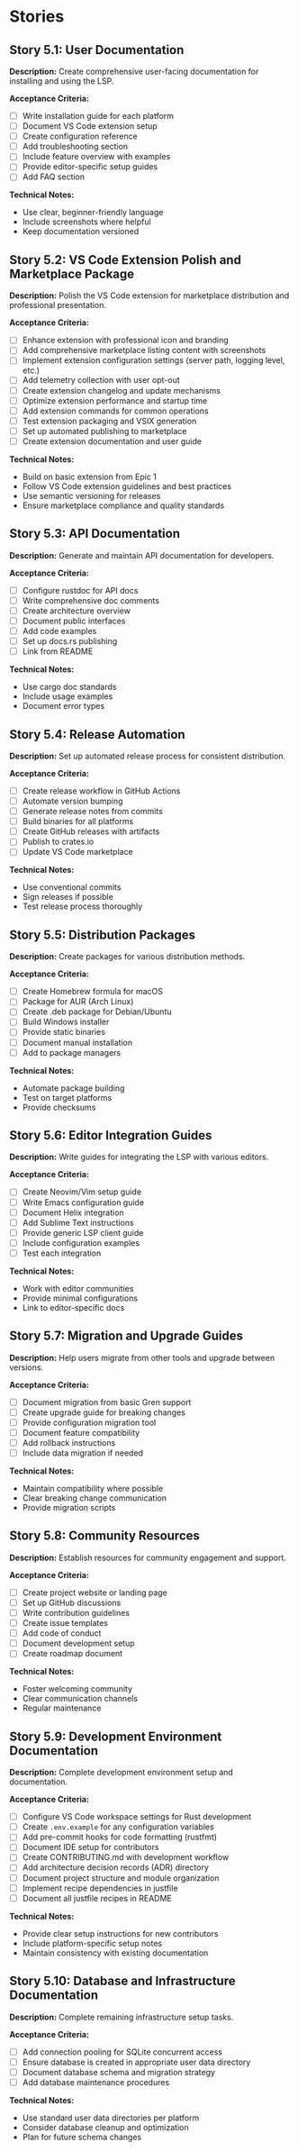 # Stories

## Story 5.1: User Documentation
**Description:** Create comprehensive user-facing documentation for installing and using the LSP.

**Acceptance Criteria:**
- [ ] Write installation guide for each platform
- [ ] Document VS Code extension setup
- [ ] Create configuration reference
- [ ] Add troubleshooting section
- [ ] Include feature overview with examples
- [ ] Provide editor-specific setup guides
- [ ] Add FAQ section

**Technical Notes:**
- Use clear, beginner-friendly language
- Include screenshots where helpful
- Keep documentation versioned

## Story 5.2: VS Code Extension Polish and Marketplace Package
**Description:** Polish the VS Code extension for marketplace distribution and professional presentation.

**Acceptance Criteria:**
- [ ] Enhance extension with professional icon and branding
- [ ] Add comprehensive marketplace listing content with screenshots
- [ ] Implement extension configuration settings (server path, logging level, etc.)
- [ ] Add telemetry collection with user opt-out
- [ ] Create extension changelog and update mechanisms  
- [ ] Optimize extension performance and startup time
- [ ] Add extension commands for common operations
- [ ] Test extension packaging and VSIX generation
- [ ] Set up automated publishing to marketplace
- [ ] Create extension documentation and user guide

**Technical Notes:**
- Build on basic extension from Epic 1
- Follow VS Code extension guidelines and best practices
- Use semantic versioning for releases
- Ensure marketplace compliance and quality standards

## Story 5.3: API Documentation
**Description:** Generate and maintain API documentation for developers.

**Acceptance Criteria:**
- [ ] Configure rustdoc for API docs
- [ ] Write comprehensive doc comments
- [ ] Create architecture overview
- [ ] Document public interfaces
- [ ] Add code examples
- [ ] Set up docs.rs publishing
- [ ] Link from README

**Technical Notes:**
- Use cargo doc standards
- Include usage examples
- Document error types

## Story 5.4: Release Automation
**Description:** Set up automated release process for consistent distribution.

**Acceptance Criteria:**
- [ ] Create release workflow in GitHub Actions
- [ ] Automate version bumping
- [ ] Generate release notes from commits
- [ ] Build binaries for all platforms
- [ ] Create GitHub releases with artifacts
- [ ] Publish to crates.io
- [ ] Update VS Code marketplace

**Technical Notes:**
- Use conventional commits
- Sign releases if possible
- Test release process thoroughly

## Story 5.5: Distribution Packages
**Description:** Create packages for various distribution methods.

**Acceptance Criteria:**
- [ ] Create Homebrew formula for macOS
- [ ] Package for AUR (Arch Linux)
- [ ] Create .deb package for Debian/Ubuntu
- [ ] Build Windows installer
- [ ] Provide static binaries
- [ ] Document manual installation
- [ ] Add to package managers

**Technical Notes:**
- Automate package building
- Test on target platforms
- Provide checksums

## Story 5.6: Editor Integration Guides
**Description:** Write guides for integrating the LSP with various editors.

**Acceptance Criteria:**
- [ ] Create Neovim/Vim setup guide
- [ ] Write Emacs configuration guide
- [ ] Document Helix integration
- [ ] Add Sublime Text instructions
- [ ] Provide generic LSP client guide
- [ ] Include configuration examples
- [ ] Test each integration

**Technical Notes:**
- Work with editor communities
- Provide minimal configurations
- Link to editor-specific docs

## Story 5.7: Migration and Upgrade Guides
**Description:** Help users migrate from other tools and upgrade between versions.

**Acceptance Criteria:**
- [ ] Document migration from basic Gren support
- [ ] Create upgrade guide for breaking changes
- [ ] Provide configuration migration tool
- [ ] Document feature compatibility
- [ ] Add rollback instructions
- [ ] Include data migration if needed

**Technical Notes:**
- Maintain compatibility where possible
- Clear breaking change communication
- Provide migration scripts

## Story 5.8: Community Resources
**Description:** Establish resources for community engagement and support.

**Acceptance Criteria:**
- [ ] Create project website or landing page
- [ ] Set up GitHub discussions
- [ ] Write contribution guidelines
- [ ] Create issue templates
- [ ] Add code of conduct
- [ ] Document development setup
- [ ] Create roadmap document

**Technical Notes:**
- Foster welcoming community
- Clear communication channels
- Regular maintenance

## Story 5.9: Development Environment Documentation
**Description:** Complete development environment setup and documentation.

**Acceptance Criteria:**
- [ ] Configure VS Code workspace settings for Rust development
- [ ] Create `.env.example` for any configuration variables
- [ ] Add pre-commit hooks for code formatting (rustfmt)
- [ ] Document IDE setup for contributors
- [ ] Create CONTRIBUTING.md with development workflow
- [ ] Add architecture decision records (ADR) directory
- [ ] Document project structure and module organization
- [ ] Implement recipe dependencies in justfile
- [ ] Document all justfile recipes in README

**Technical Notes:**
- Provide clear setup instructions for new contributors
- Include platform-specific setup notes
- Maintain consistency with existing documentation

## Story 5.10: Database and Infrastructure Documentation
**Description:** Complete remaining infrastructure setup tasks.

**Acceptance Criteria:**
- [ ] Add connection pooling for SQLite concurrent access
- [ ] Ensure database is created in appropriate user data directory
- [ ] Document database schema and migration strategy
- [ ] Add database maintenance procedures

**Technical Notes:**
- Use standard user data directories per platform
- Consider database cleanup and optimization
- Plan for future schema changes
